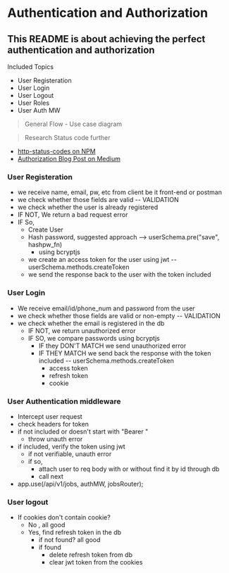 # Authentication and Authorization

## This README is about achieving the perfect authentication and authorization

Included Topics

- User Registeration
- User Login
- User Logout
- User Roles
- User Auth MW

> General Flow - Use case diagram

> Research Status code further

- [http-status-codes on NPM](https://www.npmjs.com/package/http-status-codes)
- [Authorization Blog Post on Medium](https://pandaquests.medium.com/advanced-techniques-for-secure-authentication-and-authorization-in-node-js-applications-446e55cd18d)

### User Registeration

- we receive name, email, pw, etc from client be it front-end or postman
- we check whether those fields are valid -- VALIDATION
- we check whether the user is already registered
- IF NOT, We return a bad request error
- IF So,
  - Create User
  - Hash password, suggested approach --> userSchema.pre("save", hashpw_fn)
    - using bcryptjs
  - we create an access token for the user using jwt -- userSchema.methods.createToken
  - we send the response back to the user with the token included

### User Login

- We receive email/id/phone_num and password from the user
- we check whether those fields are valid or non-empty -- VALIDATION
- we check whether the email is registered in the db
  - IF NOT, we return unauthorized error
  - IF SO, we compare passwords using bcryptjs
    - IF they DON'T MATCH we send unauthorized error
    - IF THEY MATCH we send back the response with the token included -- userSchema.methods.createToken
      - access token
      - refresh token
      - cookie

### User Authentication middleware

- Intercept user request
- check headers for token
- if not included or doesn't start with "Bearer "
  - throw unauth error
- if included, verify the token using jwt
  - if not verifiable, unauth error
  - if so,
    - attach user to req body with or without find it by id through db
    - call next
- app.use(/api/v1/jobs, authMW, jobsRouter);

### User logout

- If cookies don't contain cookie?
  - No , all good
  - Yes, find refresh token in the db
    - if not found? all good
    - if found
      - delete refresh token from db
      - clear jwt token from the cookies
